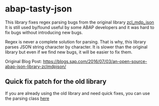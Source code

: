 # abap-tasty-json

This library fixes regex parsing bugs from the original library [zcl_mdp_json](https://github.com/fatihpense/zcl_mdp_json) It is still used by/found useful by some ABAP developers and it was hard to fix bugs without introducing new bugs.

Regex is never a complete solution for parsing. That is why, this library parses JSON string character by character. It is slower than the original library but even if we find new bugs, it will be easier to fix them.

Original Blog Post:
https://blogs.sap.com/2016/07/03/an-open-source-abap-json-library-zclmdpjson/

## Quick fix patch for the old library

If you are already using the old library and need quick fixes, you can use the parsing class [here](docs\old-library-patch\zcl_mdp_json_deserializer2.abap)